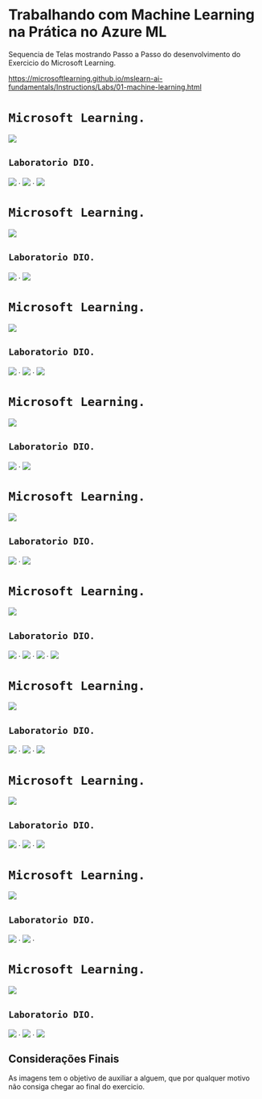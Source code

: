 <h1>
       <span> Trabalhando com Machine Learning na Prática no Azure ML</span>
</h1>

Sequencia de Telas mostrando Passo a Passo do desenvolvimento do Exercicio do Microsoft Learning.

https://microsoftlearning.github.io/mslearn-ai-fundamentals/Instructions/Labs/01-machine-learning.html

##

# `Microsoft Learning.`

<img align="center" src="./imgs/azureML01.jpg" width=""/>

## `Laboratorio DIO.`

<img align="center" src="./imgs/imagemML01.jpg" width=""/>
.
<img align="center" src="./imgs/imagemML02.jpg" width=""/>
.
<img align="center" src="./imgs/imagemML03.jpg" width=""/>

##

# `Microsoft Learning.`

<img align="center" src="./imgs/azureML02.jpg" width=""/>

## `Laboratorio DIO.`

<img align="center" src="./imgs/imagemML04.jpg" width=""/>
.
<img align="center" src="./imgs/imagemML05.jpg" width=""/>

##

# `Microsoft Learning.`

<img align="center" src="./imgs/azureML03.jpg" width=""/>

## `Laboratorio DIO.`

<img align="center" src="./imgs/imagemML06.jpg" width=""/>
.
<img align="center" src="./imgs/imagemML07.jpg" width=""/>
. 
<img align="center" src="./imgs/imagemML08.jpg" width=""/>

##

# `Microsoft Learning.`

<img align="center" src="./imgs/azureML04.jpg" width=""/>

## `Laboratorio DIO.`

<img align="center" src="./imgs/imagemML09.jpg" width=""/>
.
<img align="center" src="./imgs/imagemML10.jpg" width=""/>

##

# `Microsoft Learning.`

<img align="center" src="./imgs/azureML05.jpg" width=""/>

## `Laboratorio DIO.`

<img align="center" src="./imgs/imagemML20.jpg" width=""/>
.
<img align="center" src="./imgs/imagemML21.jpg" width=""/>

##

# `Microsoft Learning.`

<img align="center" src="./imgs/azureML06.jpg" width=""/>

## `Laboratorio DIO.`

<img align="center" src="./imgs/imagemML22.jpg" width=""/>
.
<img align="center" src="./imgs/imagemML23.jpg" width=""/>
.
<img align="center" src="./imgs/imagemML24.jpg" width=""/>
.
<img align="center" src="./imgs/imagemML25.jpg" width=""/>

##

# `Microsoft Learning.`

<img align="center" src="./imgs/azureML07.jpg" width=""/>

## `Laboratorio DIO.`

<img align="center" src="./imgs/imagemML26.jpg" width=""/>
.
<img align="center" src="./imgs/imagemML27.jpg" width=""/>
.
<img align="center" src="./imgs/imagemML28.jpg" width=""/>

##

# `Microsoft Learning.`

<img align="center" src="./imgs/azureML08.jpg" width=""/>

## `Laboratorio DIO.`

<img align="center" src="./imgs/imagemML29.jpg" width=""/>
.
<img align="center" src="./imgs/imagemML30.jpg" width=""/>
.
<img align="center" src="./imgs/imagemML31.jpg" width=""/>

##

# `Microsoft Learning.`

<img align="center" src="./imgs/azureML09.jpg" width=""/>

## `Laboratorio DIO.`

<img align="center" src="./imgs/imagemML32.jpg" width=""/>
.
<img align="center" src="./imgs/imagemML33.jpg" width=""/>
.

##

# `Microsoft Learning.`

<img align="center" src="./imgs/azureML10.jpg" width=""/>

## `Laboratorio DIO.`

<img align="center" src="./imgs/imagemML34.jpg" width=""/>
.
<img align="center" src="./imgs/imagemML35.jpg" width=""/>
.
<img align="center" src="./imgs/imagemML36.jpg" width=""/>

##

## Considerações Finais

As imagens tem o objetivo de auxiliar a alguem, que por qualquer motivo não consiga chegar ao final do exercicio.
